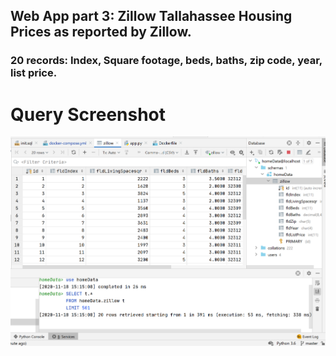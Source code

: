 ## Web App part 3: Zillow Tallahassee Housing Prices as reported by Zillow. 
### 20 records: Index, Square footage, beds, baths, zip code, year, list price. 

# Query Screenshot 
![Query Output](screenshots/zillow.png)